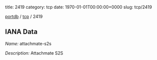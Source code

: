 title: 2419
category: tcp
date: 1970-01-01T00:00:00+0000
slug: tcp/2419

[portdb](/) / [tcp](/category/tcp.html) / 2419


## IANA Data

_Name:_ attachmate-s2s

_Description:_ Attachmate S2S

